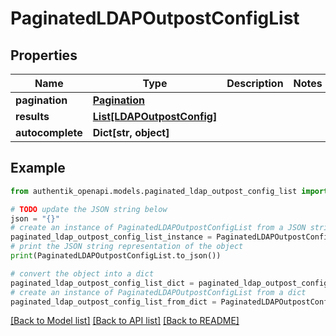 # PaginatedLDAPOutpostConfigList


## Properties

Name | Type | Description | Notes
------------ | ------------- | ------------- | -------------
**pagination** | [**Pagination**](Pagination.md) |  | 
**results** | [**List[LDAPOutpostConfig]**](LDAPOutpostConfig.md) |  | 
**autocomplete** | **Dict[str, object]** |  | 

## Example

```python
from authentik_openapi.models.paginated_ldap_outpost_config_list import PaginatedLDAPOutpostConfigList

# TODO update the JSON string below
json = "{}"
# create an instance of PaginatedLDAPOutpostConfigList from a JSON string
paginated_ldap_outpost_config_list_instance = PaginatedLDAPOutpostConfigList.from_json(json)
# print the JSON string representation of the object
print(PaginatedLDAPOutpostConfigList.to_json())

# convert the object into a dict
paginated_ldap_outpost_config_list_dict = paginated_ldap_outpost_config_list_instance.to_dict()
# create an instance of PaginatedLDAPOutpostConfigList from a dict
paginated_ldap_outpost_config_list_from_dict = PaginatedLDAPOutpostConfigList.from_dict(paginated_ldap_outpost_config_list_dict)
```
[[Back to Model list]](../README.md#documentation-for-models) [[Back to API list]](../README.md#documentation-for-api-endpoints) [[Back to README]](../README.md)


